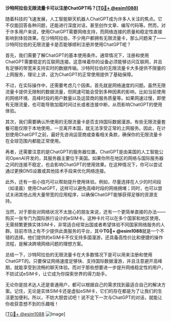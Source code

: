 **沙特阿拉伯无限流量卡可以注册ChatGPT吗？[[TG💪+ @esim1088](https://t.me/s/esim1088)]**

随着科技的飞速发展，人工智能聊天机器人ChatGPT成为许多人关注的焦点。它不仅能回答各种问题，还能进行深度对话，甚至创作文章、编写代码等。然而，对于许多用户来说，使用ChatGPT需要网络支持，而网络连接的质量和稳定性直接影响到体验效果。在沙特阿拉伯，不少用户都拥有无限流量卡，那么问题来了——沙特阿拉伯的无限流量卡是否能够顺利注册并使用ChatGPT呢？

首先，我们需要了解ChatGPT的基本使用条件。通常情况下，注册和使用ChatGPT需要稳定的互联网连接。这意味着你的设备必须能够访问互联网，并且有足够的带宽来支持实时的数据传输。沙特阿拉伯的无限流量卡大多提供不限量的上网服务，理论上讲，这为ChatGPT的正常使用提供了基础保障。

不过，在实际操作中，还需要考虑几个因素。首先就是网络速度的问题。虽然无限流量卡提供无限制的数据流量，但网速可能会受到多种因素的影响，比如当前使用的网络环境、高峰时段的用户数量以及运营商的服务质量等。如果网速过慢，即使有无限流量，也可能导致加载时间过长或者连接中断，从而影响ChatGPT的使用体验。

其次，我们需要确认所使用的无限流量卡是否支持国际数据漫游。有些无限流量套餐可能仅限于本地使用，一旦离开本国，就无法享受正常的上网服务。因此，在计划使用ChatGPT之前，最好先咨询运营商或查看相关条款，确保你的无限流量卡在全球范围内都能正常使用。

再者，还需要注意的是ChatGPT的服务器位置。ChatGPT是由美国的人工智能公司OpenAI开发的，其服务器主要位于美国。如果你所在地区的网络与国际服务器之间的连接不稳定，也会影响ChatGPT的使用效果。在这种情况下，你可以尝试通过更换DNS设置或其他技术手段来优化网络连接。

此外，还有一些小技巧可以帮助提升使用体验。例如，尽量选择在人少的时间段（如凌晨）使用ChatGPT，这样可以避免高峰时段的网络拥堵；同时，也可以尝试关闭其他占用大量带宽的应用程序，以确保ChatGPT能够获得足够的资源支持。

当然，对于那些对网络状况不太放心的朋友来说，还有一个更简单直接的办法——购买一张专门为国际旅行设计的eSIM卡。这种卡片可以在多个国家和地区使用，无需频繁更换实体SIM卡，非常适合经常出国或者希望体验不同国家网络服务的人群。目前市场上有不少提供此类服务的平台，其中**TG💪+ @esim1088**就是一个不错的选择。他们提供的eSIM卡不仅支持多国漫游，还具备高性价比和便捷的操作流程，是解决跨境网络问题的理想方案。

总结一下，沙特阿拉伯的无限流量卡在大多数情况下是可以用来注册和使用ChatGPT的。只要保证网络速度足够快、支持国际数据漫游，并且注意避开高峰期，就能享受到流畅的聊天体验。而对于那些想要进一步提升网络稳定性的用户，不妨试试eSIM卡，让它成为你探索世界的得力助手。

无论你是技术达人还是普通用户，都可以根据自己的需求找到最适合自己的解决方案。记住，无论是实体SIM卡还是虚拟eSIM卡，它们的存在都是为了让我们的生活更加便利。所以，不妨大胆尝试吧！说不定下一次与ChatGPT的对话，就能让你收获意想不到的乐趣哦！

[[TG💪+ @esim1088](https://t.me/s/esim1088) ![Image](https://i.postimg.cc/4NQfJmqS/Snipaste-2025-05-13-00-14-12.png)]